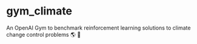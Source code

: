 # gym_climate
An OpenAI Gym to benchmark reinforcement learning solutions to climate change control problems :earth_americas: :robot:
